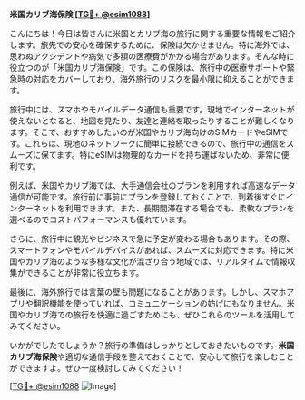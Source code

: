 **米国カリブ海保険 [[TG💪+ @esim1088](https://t.me/s/esim1088)]**

こんにちは！今日は皆さんに米国とカリブ海の旅行に関する重要な情報をご紹介します。旅先での安心を確保するために、保険は欠かせません。特に海外では、思わぬアクシデントや病気で多額の医療費がかかる場合があります。そんな時に役立つのが「米国カリブ海保険」です。この保険は、旅行中の医療サポートや緊急時の対応をカバーしており、海外旅行のリスクを最小限に抑えることができます。

旅行中には、スマホやモバイルデータ通信も重要です。現地でインターネットが使えないとなると、地図を見たり、友達と連絡を取ったりすることが難しくなります。そこで、おすすめしたいのが米国やカリブ海向けのSIMカードやeSIMです。これらは、現地のネットワークに簡単に接続できるので、旅行中の通信をスムーズに保てます。特にeSIMは物理的なカードを持ち運ばないため、非常に便利です。

例えば、米国やカリブ海では、大手通信会社のプランを利用すれば高速なデータ通信が可能です。旅行前に事前にプランを登録しておくことで、到着後すぐにインターネットを利用できます。また、長期間滞在する場合でも、柔軟なプランを選べるのでコストパフォーマンスも優れています。

さらに、旅行中に観光やビジネスで急に予定が変わる場合もあります。その際、スマートフォンやモバイルデバイスがあれば、スムーズに対応できます。特に米国やカリブ海のような多様な文化が混ざり合う地域では、リアルタイムで情報収集ができることが非常に役立ちます。

最後に、海外旅行では言葉の壁も問題になることがあります。しかし、スマホアプリや翻訳機能を使っていれば、コミュニケーションの妨げにもなりません。米国やカリブ海での旅行を快適に過ごすためにも、ぜひこれらのツールを活用してみてください。

いかがでしたでしょうか？旅行の準備はしっかりとしておきたいものです。**米国カリブ海保険**や適切な通信手段を整えておくことで、安心して旅行を楽しむことができますよ。ぜひ一度検討してみてください！

[[TG💪+ @esim1088](https://t.me/s/esim1088) ![Image](https://i.postimg.cc/Y0z9fWf4/image.png)]
